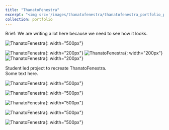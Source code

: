 ```yaml
---
title: "ThanatoFenestra"
excerpt: "<img src='/images/thanatofenestra/thanatofenestra_portfolio_pic.jpg' width='200px'>"
collection: portfolio
---
```


Brief: We are writing a lot here because we need to see how it looks.<br>

![ThanatoFenestra](/images/thanatofenestra/thanatofenestra_portfolio_pic.jpg "ThanatoFenestra"){: width="500px"}

![ThanatoFenestra](/images/thanatofenestra/tf_package_inventor_doc.png "ThanatoFenestra"){: width="200px"}
![ThanatoFenestra](/images/thanatofenestra/tf_package_inventor_doc_2.png "ThanatoFenestra"){: width="200px"}
![ThanatoFenestra](/images/thanatofenestra/tf_package_inventor_doc_3.png "ThanatoFenestra"){: width="200px"}

Student led project to recreate ThanatoFenestra.<br>
Some text here.<br>

![ThanatoFenestra](/images/thanatofenestra/tf_prototype_withComp.jpg "ThanatoFenestra"){: width="500px"}

![ThanatoFenestra](/images/thanatofenestra/tf_sensors.jpg "ThanatoFenestra"){: width="500px"}

![ThanatoFenestra](/images/thanatofenestra/tf_guts.jpg "ThanatoFenestra"){: width="500px"}

![ThanatoFenestra](/images/thanatofenestra/tf_poster.png "ThanatoFenestra"){: width="500px"}

![ThanatoFenestra](/images/thanatofenestra/tf_staged.jpg "ThanatoFenestra"){: width="500px"}
